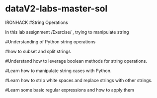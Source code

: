 # dataV2-labs-master-sol
IRONHACK 
#String Operations

In this lab assignment /Exercise/ , trying to manipulate string 

#Understanding of Python string operations

#how to subset and split strings

#Understand how to leverage boolean methods for string operations.

#Learn how to manipulate string cases with Python.

#Learn how to strip white spaces and replace strings with other strings.

#Learn some basic regular expressions and how to apply them
